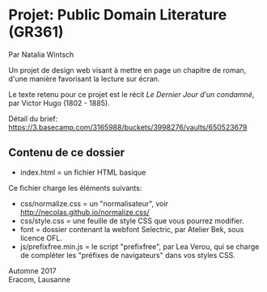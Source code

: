 # Projet: Public Domain Literature (GR361)

Par Natalia Wintsch

Un projet de design web visant à mettre en page un chapitre de roman, d'une manière favorisant la lecture sur écran.

Le texte retenu pour ce projet est le récit *Le Dernier Jour d’un condamné*, par Victor Hugo (1802 - 1885).

Détail du brief: https://3.basecamp.com/3165988/buckets/3998276/vaults/650523679

## Contenu de ce dossier

- index.html = un fichier HTML basique

Ce fichier charge les éléments suivants:

- css/normalize.css = un "normalisateur", voir http://necolas.github.io/normalize.css/
- css/style.css = une feuille de style CSS que vous pourrez modifier.
- font = dossier contenant la webfont Selectric, par Atelier Bek, sous licence OFL.
- js/prefixfree.min.js = le script "prefixfree", par Lea Verou, qui se charge de compléter les "préfixes de navigateurs" dans vos styles CSS.

Automne 2017  
Eracom, Lausanne
